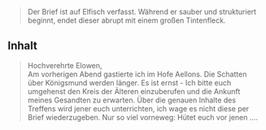 > Der Brief ist auf Elfisch verfasst. Während er sauber und strukturiert beginnt, endet dieser abrupt mit einem großen Tintenfleck.

## Inhalt
>Hochverehrte Elowen,  
Am vorherigen Abend gastierte ich im Hofe Aellons. Die Schatten über Königsmund werden länger. Es ist ernst - Ich bitte euch umgehenst den Kreis der Älteren einzuberufen und die Ankunft meines Gesandten zu erwarten. Über die genauen Inhalte des Treffens wird jener euch unterrichten, ich wage es nicht diese per Brief wiederzugeben. Nur so viel vorneweg: Hütet euch vor jenen ....